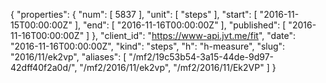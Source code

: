 {
  "properties": {
    "num": [
      5837
    ],
    "unit": [
      "steps"
    ],
    "start": [
      "2016-11-15T00:00:00Z"
    ],
    "end": [
      "2016-11-16T00:00:00Z"
    ],
    "published": [
      "2016-11-16T00:00:00Z"
    ]
  },
  "client_id": "https://www-api.jvt.me/fit",
  "date": "2016-11-16T00:00:00Z",
  "kind": "steps",
  "h": "h-measure",
  "slug": "2016/11/ek2vp",
  "aliases": [
    "/mf2/19c53b54-3a15-44de-9d97-42dff40f2a0d/",
    "/mf2/2016/11/ek2vp",
    "/mf2/2016/11/Ek2VP"
  ]
}
